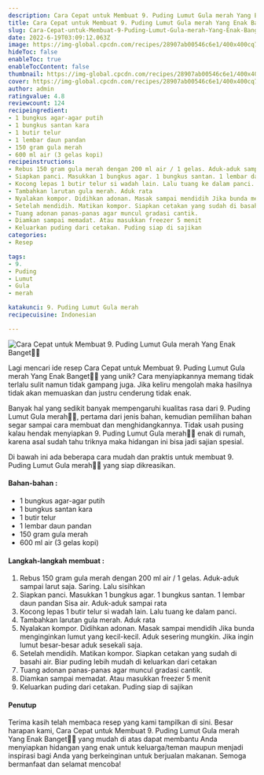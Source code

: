 ```yaml
---
description: Cara Cepat untuk Membuat 9. Puding Lumut Gula merah Yang Enak Banget"
title: Cara Cepat untuk Membuat 9. Puding Lumut Gula merah Yang Enak Banget
slug: Cara-Cepat-untuk-Membuat-9-Puding-Lumut-Gula-merah-Yang-Enak-Banget
date: 2022-6-19T03:09:12.063Z
image: https://img-global.cpcdn.com/recipes/28907ab00546c6e1/400x400cq70/photo.jpg
hideToc: false
enableToc: true
enableTocContent: false
thumbnail: https://img-global.cpcdn.com/recipes/28907ab00546c6e1/400x400cq70/photo.jpg
cover: https://img-global.cpcdn.com/recipes/28907ab00546c6e1/400x400cq70/photo.jpg
author: admin
ratingvalue: 4.8
reviewcount: 124
recipeingredient:
- 1 bungkus agar-agar putih
- 1 bungkus santan kara
- 1 butir telur
- 1 lembar daun pandan
- 150 gram gula merah
- 600 ml air (3 gelas kopi)
recipeinstructions:
- Rebus 150 gram gula merah dengan 200 ml air / 1 gelas. Aduk-aduk sampai larut saja. Saring. Lalu sisihkan
- Siapkan panci. Masukkan 1 bungkus agar. 1 bungkus santan. 1 lembar daun pandan Sisa air. Aduk-aduk sampai rata
- Kocong lepas 1 butir telur si wadah lain. Lalu tuang ke dalam panci.
- Tambahkan larutan gula merah. Aduk rata
- Nyalakan kompor. Didihkan adonan. Masak sampai mendidih Jika bunda menginginkan lumut yang kecil-kecil. Aduk sesering mungkin. Jika ingin lumut besar-besar aduk sesekali saja.
- Setelah mendidih. Matikan kompor. Siapkan cetakan yang sudah di basahi air. Biar puding lebih mudah di keluarkan dari cetakan
- Tuang adonan panas-panas agar muncul gradasi cantik.
- Diamkan sampai memadat. Atau masukkan freezer 5 menit
- Keluarkan puding dari cetakan. Puding siap di sajikan
categories:
- Resep

tags:
- 9.
- Puding
- Lumut
- Gula
- merah

katakunci: 9. Puding Lumut Gula merah
recipecuisine: Indonesian

---
```


![Cara Cepat untuk Membuat 9. Puding Lumut Gula merah Yang Enak Banget👩‍🍳](https://img-global.cpcdn.com/recipes/28907ab00546c6e1/400x400cq70/photo.jpg)

Lagi mencari ide resep Cara Cepat untuk Membuat 9. Puding Lumut Gula merah Yang Enak Banget👩‍🍳 yang unik? Cara menyiapkannya memang tidak terlalu sulit namun tidak gampang juga. Jika keliru mengolah maka hasilnya tidak akan memuaskan dan justru cenderung tidak enak.

Banyak hal yang sedikit banyak mempengaruhi kualitas rasa dari 9. Puding Lumut Gula merah👩‍🍳, pertama dari jenis bahan, kemudian pemilihan bahan segar sampai cara membuat dan menghidangkannya. Tidak usah pusing kalau hendak menyiapkan 9. Puding Lumut Gula merah👩‍🍳 enak di rumah, karena asal sudah tahu triknya maka hidangan ini bisa jadi sajian spesial.

Di bawah ini ada beberapa cara mudah dan praktis untuk membuat 9. Puding Lumut Gula merah👩‍🍳 yang siap dikreasikan.

<!--inarticleads1-->

#### Bahan-bahan :

- 1 bungkus agar-agar putih
- 1 bungkus santan kara
- 1 butir telur
- 1 lembar daun pandan
- 150 gram gula merah
- 600 ml air (3 gelas kopi)

<!--inarticleads2-->

#### Langkah-langkah membuat :

1. Rebus 150 gram gula merah dengan 200 ml air / 1 gelas. Aduk-aduk sampai larut saja. Saring. Lalu sisihkan
1. Siapkan panci. Masukkan 1 bungkus agar. 1 bungkus santan. 1 lembar daun pandan Sisa air. Aduk-aduk sampai rata
1. Kocong lepas 1 butir telur si wadah lain. Lalu tuang ke dalam panci.
1. Tambahkan larutan gula merah. Aduk rata
1. Nyalakan kompor. Didihkan adonan. Masak sampai mendidih Jika bunda menginginkan lumut yang kecil-kecil. Aduk sesering mungkin. Jika ingin lumut besar-besar aduk sesekali saja.
1. Setelah mendidih. Matikan kompor. Siapkan cetakan yang sudah di basahi air. Biar puding lebih mudah di keluarkan dari cetakan
1. Tuang adonan panas-panas agar muncul gradasi cantik.
1. Diamkan sampai memadat. Atau masukkan freezer 5 menit
1. Keluarkan puding dari cetakan. Puding siap di sajikan

#### Penutup

Terima kasih telah membaca resep yang kami tampilkan di sini. Besar harapan kami, Cara Cepat untuk Membuat 9. Puding Lumut Gula merah Yang Enak Banget👩‍🍳 yang mudah di atas dapat membantu Anda menyiapkan hidangan yang enak untuk keluarga/teman maupun menjadi inspirasi bagi Anda yang berkeinginan untuk berjualan makanan. Semoga bermanfaat dan selamat mencoba!
